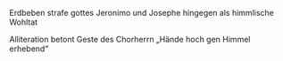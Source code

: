 Erdbeben strafe gottes
Jeronimo und Josephe hingegen als himmlische Wohltat


Alliteration betont Geste des Chorherrn „Hände hoch gen Himmel erhebend“
